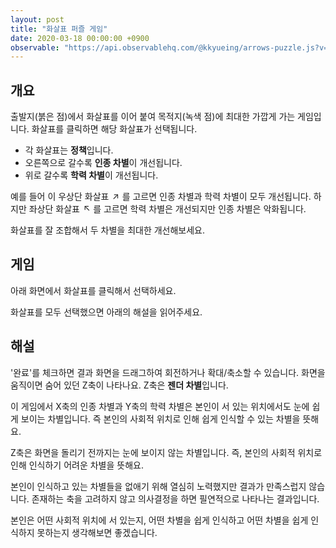 ```yaml
---
layout: post
title: "화살표 퍼즐 게임"
date: 2020-03-18 00:00:00 +0900
observable: "https://api.observablehq.com/@kkyueing/arrows-puzzle.js?v=3"
---
```

## 개요

출발지(붉은 점)에서 화살표를 이어 붙여 목적지(녹색 점)에 최대한 가깝게 가는 게임입니다. 화살표를 클릭하면 해당 화살표가 선택됩니다.

* 각 화살표는 **정책**입니다.
* 오른쪽으로 갈수록 **인종 차별**이 개선됩니다.
* 위로 갈수록 **학력 차별**이 개선됩니다.

예를 들어 이 우상단 화살표
<span style="display: inline-block; transform: rotate(-45deg)"
      title="우상단 화살표">→</span>
를 고르면 인종 차별과 학력 차별이 모두 개선됩니다. 하지만 좌상단 화살표
<span style="display: inline-block; transform: rotate(-135deg)"
      title="북서쪽 화살표">→</span>
를 고르면 학력 차별은 개선되지만 인종 차별은 악화됩니다.

화살표를 잘 조합해서 두 차별을 최대한 개선해보세요.

## 게임

아래 화면에서 화살표를 클릭해서 선택하세요.

<div id="ob-canvasArrows" class="ob-block"></div>

화살표를 모두 선택했으면 아래의 해설을 읽어주세요.

<div id="ob-coveredResult" class="ob-block"></div>

<div style="display: none;">
<div id="ob-clickHandler" class="ob-block"></div>
<div id="ob-updateOnSelections" class="ob-block"></div>
<div id="ob-selections" class="ob-block"></div>
</div>

## 해설

'완료'를 체크하면 결과 화면을 드래그하여 회전하거나 확대/축소할 수 있습니다. 화면을 움직이면 숨어 있던 Z축이 나타나요. Z축은 **젠더 차별**입니다.

<div id="ob-viewof-done" class="ob-block"></div>

이 게임에서 X축의 인종 차별과 Y축의 학력 차별은 본인이 서 있는 위치에서도 눈에 쉽게 보이는 차별입니다. 즉 본인의 사회적 위치로 인해 쉽게 인식할 수 있는 차별을 뜻해요.

Z축은 화면을 돌리기 전까지는 눈에 보이지 않는 차별입니다. 즉, 본인의 사회적 위치로 인해 인식하기 어려운 차별을 뜻해요.

본인이 인식하고 있는 차별들을 없애기 위해 열심히 노력했지만 결과가 만족스럽지 않습니다. 존재하는 축을 고려하지 않고 의사결정을 하면 필연적으로 나타나는 결과입니다.

본인은 어떤 사회적 위치에 서 있는지, 어떤 차별을 쉽게 인식하고 어떤 차별을 쉽게 인식하지 못하는지 생각해보면 좋겠습니다.

